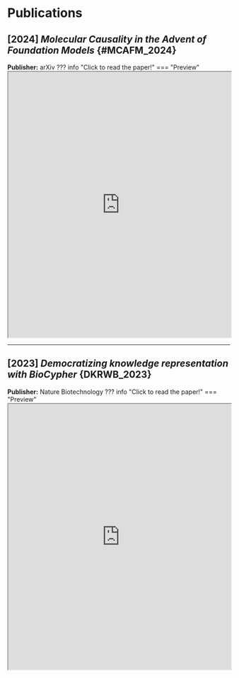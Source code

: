 # Publications

## [2024] *Molecular Causality in the Advent of Foundation Models* {#MCAFM_2024}
**Publisher:** arXiv
??? info "Click to read the paper!"
    === "Preview"
        <iframe src="https://arxiv.org/abs/2401.09558" width="100%" height="600px"></iframe>

---

## [2023] *Democratizing knowledge representation with BioCypher* {DKRWB_2023}
**Publisher:** Nature Biotechnology
??? info "Click to read the paper!"
    === "Preview"
        <iframe src="https://www.nature.com/articles/s41587-023-01848-y" width="100%" height="600px"></iframe>
